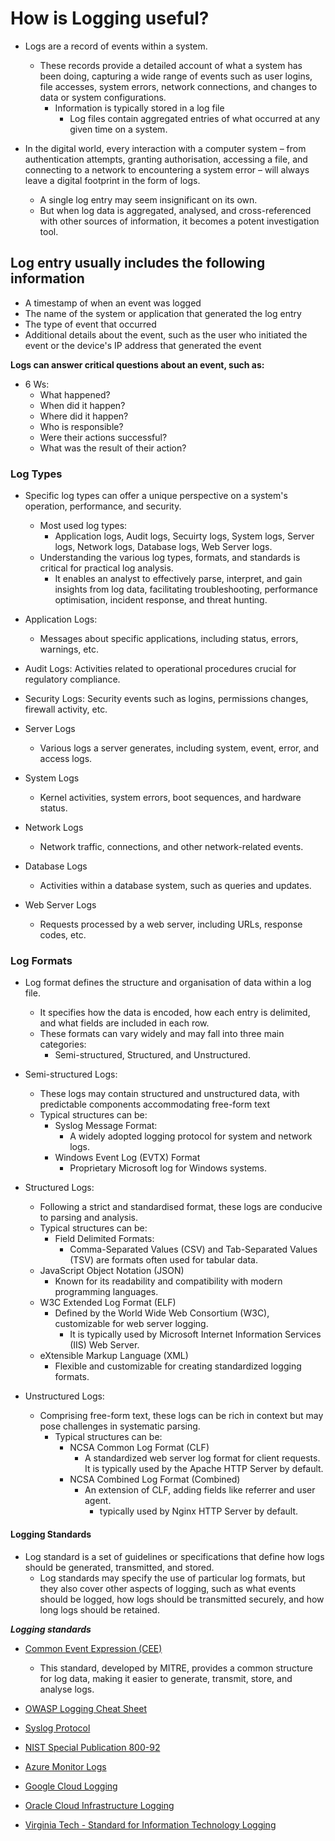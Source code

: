 # How is Logging useful?

- Logs are a record of events within a system.
  - These records provide a detailed account of what a system has been doing, capturing a wide range of events such as user logins, file accesses, system errors, network connections, and changes to data or system configurations.
    - Information is typically stored in a log file
      - Log files contain aggregated entries of what occurred at any given time on a system.

- In the digital world, every interaction with a computer system – from authentication attempts, granting authorisation, accessing a file, and connecting to a network to encountering a system error – will always leave a digital footprint in the form of logs.
  - A single log entry may seem insignificant on its own.
  - But when log data is aggregated, analysed, and cross-referenced with other sources of information, it becomes a potent investigation tool.

## Log entry usually includes the following information

- A timestamp of when an event was logged
- The name of the system or application that generated the log entry
- The type of event that occurred
- Additional details about the event, such as the user who initiated the event or the device's IP address that generated the event

**Logs can answer critical questions about an event, such as:**

- 6 Ws:
  - What happened?
  - When did it happen?
  - Where did it happen?
  - Who is responsible?
  - Were their actions successful?
  - What was the result of their action?

### Log Types

- Specific log types can offer a unique perspective on a system's operation, performance, and security.
  - Most used log types:
    - Application logs, Audit logs, Secuirty logs, System logs, Server logs, Network logs, Database logs, Web Server logs.
  - Understanding the various log types, formats, and standards is critical for practical log analysis.
    - It enables an analyst to effectively parse, interpret, and gain insights from log data, facilitating troubleshooting, performance optimisation, incident response, and threat hunting.

- Application Logs:
  - Messages about specific applications, including status, errors, warnings, etc.

- Audit Logs: Activities related to operational procedures crucial for regulatory compliance.

- Security Logs: Security events such as logins, permissions changes, firewall activity, etc.

- Server Logs
  - Various logs a server generates, including system, event, error, and access logs.

- System Logs
  - Kernel activities, system errors, boot sequences, and hardware status.

- Network Logs
  - Network traffic, connections, and other network-related events.

- Database Logs
  - Activities within a database system, such as queries and updates.

- Web Server Logs
  - Requests processed by a web server, including URLs, response codes, etc.

### Log Formats

- Log format defines the structure and organisation of data within a log file.
  - It specifies how the data is encoded, how each entry is delimited, and what fields are included in each row.
  - These formats can vary widely and may fall into three main categories:
    - Semi-structured, Structured, and Unstructured.

- Semi-structured Logs:
  - These logs may contain structured and unstructured data, with predictable components accommodating free-form text
  - Typical structures can be:
    - Syslog Message Format:
      - A widely adopted logging protocol for system and network logs.
    - Windows Event Log (EVTX) Format
      - Proprietary Microsoft log for Windows systems.

- Structured Logs:
  - Following a strict and standardised format, these logs are conducive to parsing and analysis.
  - Typical structures can be:
    - Field Delimited Formats:
      - Comma-Separated Values (CSV) and Tab-Separated Values (TSV) are formats often used for tabular data.
  - JavaScript Object Notation (JSON)
    - Known for its readability and compatibility with modern programming languages.
  - W3C Extended Log Format (ELF)
    - Defined by the World Wide Web Consortium (W3C), customizable for web server logging.
      - It is typically used by Microsoft Internet Information Services (IIS) Web Server.
  - eXtensible Markup Language (XML)
    - Flexible and customizable for creating standardized logging formats.

- Unstructured Logs:
  - Comprising free-form text, these logs can be rich in context but may pose challenges in systematic parsing.
    - Typical structures can be:
      - NCSA Common Log Format (CLF)
        - A standardized web server log format for client requests. It is typically used by the Apache HTTP Server by default.
      - NCSA Combined Log Format (Combined)
        - An extension of CLF, adding fields like referrer and user agent.
          - typically used by Nginx HTTP Server by default.

#### Logging Standards

- Log standard is a set of guidelines or specifications that define how logs should be generated, transmitted, and stored.
  - Log standards may specify the use of particular log formats, but they also cover other aspects of logging, such as what events should be logged, how logs should be transmitted securely, and how long logs should be retained.

***Logging standards***

- [Common Event Expression (CEE)](<https://cee.mitre.org/>)
  - This standard, developed by MITRE, provides a common structure for log data, making it easier to generate, transmit, store, and analyse logs.

- [OWASP Logging Cheat Sheet](<https://cheatsheetseries.owasp.org/cheatsheets/Logging_Cheat_Sheet.html>)

- [Syslog Protocol](<https://datatracker.ietf.org/doc/html/rfc5424>)

- [NIST Special Publication 800-92](<https://nvlpubs.nist.gov/nistpubs/Legacy/SP/nistspecialpublication800-92.pdf>)

- [Azure Monitor Logs](<https://learn.microsoft.com/en-us/azure/azure-monitor/logs/data-platform-logs>)

- [Google Cloud Logging](<https://cloud.google.com/logging/docs>)

- [Oracle Cloud Infrastructure Logging](<https://docs.oracle.com/en-us/iaas/Content/Logging/Concepts/loggingoverview.htm>)

- [Virginia Tech - Standard for Information Technology Logging](<https://it.vt.edu/content/dam/it_vt_edu/policies/Standard_for_Information_Technology_Logging.pdf>)
